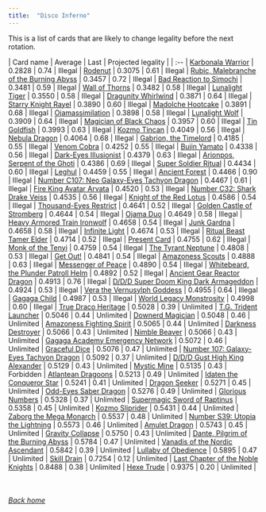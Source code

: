 ```yaml
---
title:  "Disco Inferno"
---
```


This is a list of cards that are likely to change legality before the next rotation.

| Card name | Average | Last | Projected legality |
| :-- |
[Karbonala Warrior](https://db.ygoprodeck.com/card/?search=Karbonala%20Warrior) | 0.2828 | 0.74 | Illegal |
[Rodenut](https://db.ygoprodeck.com/card/?search=Rodenut) | 0.3075 | 0.61 | Illegal |
[Rubic, Malebranche of the Burning Abyss](https://db.ygoprodeck.com/card/?search=Rubic,%20Malebranche%20of%20the%20Burning%20Abyss) | 0.3457 | 0.72 | Illegal |
[Bad Reaction to Simochi](https://db.ygoprodeck.com/card/?search=Bad%20Reaction%20to%20Simochi) | 0.3481 | 0.59 | Illegal |
[Wall of Thorns](https://db.ygoprodeck.com/card/?search=Wall%20of%20Thorns) | 0.3482 | 0.58 | Illegal |
[Lunalight Tiger](https://db.ygoprodeck.com/card/?search=Lunalight%20Tiger) | 0.3550 | 0.58 | Illegal |
[Dragunity Whirlwind](https://db.ygoprodeck.com/card/?search=Dragunity%20Whirlwind) | 0.3871 | 0.64 | Illegal |
[Starry Knight Rayel](https://db.ygoprodeck.com/card/?search=Starry%20Knight%20Rayel) | 0.3890 | 0.60 | Illegal |
[Madolche Hootcake](https://db.ygoprodeck.com/card/?search=Madolche%20Hootcake) | 0.3891 | 0.68 | Illegal |
[Ojamassimilation](https://db.ygoprodeck.com/card/?search=Ojamassimilation) | 0.3898 | 0.58 | Illegal |
[Lunalight Wolf](https://db.ygoprodeck.com/card/?search=Lunalight%20Wolf) | 0.3909 | 0.64 | Illegal |
[Magician of Black Chaos](https://db.ygoprodeck.com/card/?search=Magician%20of%20Black%20Chaos) | 0.3957 | 0.60 | Illegal |
[Tin Goldfish](https://db.ygoprodeck.com/card/?search=Tin%20Goldfish) | 0.3993 | 0.63 | Illegal |
[Kozmo Tincan](https://db.ygoprodeck.com/card/?search=Kozmo%20Tincan) | 0.4049 | 0.56 | Illegal |
[Nebula Dragon](https://db.ygoprodeck.com/card/?search=Nebula%20Dragon) | 0.4064 | 0.68 | Illegal |
[Gabrion, the Timelord](https://db.ygoprodeck.com/card/?search=Gabrion,%20the%20Timelord) | 0.4185 | 0.55 | Illegal |
[Venom Cobra](https://db.ygoprodeck.com/card/?search=Venom%20Cobra) | 0.4252 | 0.55 | Illegal |
[Bujin Yamato](https://db.ygoprodeck.com/card/?search=Bujin%20Yamato) | 0.4338 | 0.56 | Illegal |
[Dark-Eyes Illusionist](https://db.ygoprodeck.com/card/?search=Dark-Eyes%20Illusionist) | 0.4379 | 0.63 | Illegal |
[Arionpos, Serpent of the Ghoti](https://db.ygoprodeck.com/card/?search=Arionpos,%20Serpent%20of%20the%20Ghoti) | 0.4386 | 0.69 | Illegal |
[Super Soldier Ritual](https://db.ygoprodeck.com/card/?search=Super%20Soldier%20Ritual) | 0.4434 | 0.60 | Illegal |
[Leghul](https://db.ygoprodeck.com/card/?search=Leghul) | 0.4459 | 0.55 | Illegal |
[Ancient Forest](https://db.ygoprodeck.com/card/?search=Ancient%20Forest) | 0.4466 | 0.90 | Illegal |
[Number C107: Neo Galaxy-Eyes Tachyon Dragon](https://db.ygoprodeck.com/card/?search=Number%20C107:%20Neo%20Galaxy-Eyes%20Tachyon%20Dragon) | 0.4467 | 0.61 | Illegal |
[Fire King Avatar Arvata](https://db.ygoprodeck.com/card/?search=Fire%20King%20Avatar%20Arvata) | 0.4520 | 0.53 | Illegal |
[Number C32: Shark Drake Veiss](https://db.ygoprodeck.com/card/?search=Number%20C32:%20Shark%20Drake%20Veiss) | 0.4535 | 0.56 | Illegal |
[Knight of the Red Lotus](https://db.ygoprodeck.com/card/?search=Knight%20of%20the%20Red%20Lotus) | 0.4586 | 0.54 | Illegal |
[Thousand-Eyes Restrict](https://db.ygoprodeck.com/card/?search=Thousand-Eyes%20Restrict) | 0.4641 | 0.52 | Illegal |
[Golden Castle of Stromberg](https://db.ygoprodeck.com/card/?search=Golden%20Castle%20of%20Stromberg) | 0.4644 | 0.54 | Illegal |
[Ojama Duo](https://db.ygoprodeck.com/card/?search=Ojama%20Duo) | 0.4649 | 0.58 | Illegal |
[Heavy Armored Train Ironwolf](https://db.ygoprodeck.com/card/?search=Heavy%20Armored%20Train%20Ironwolf) | 0.4658 | 0.54 | Illegal |
[Junk Gardna](https://db.ygoprodeck.com/card/?search=Junk%20Gardna) | 0.4658 | 0.58 | Illegal |
[Infinite Light](https://db.ygoprodeck.com/card/?search=Infinite%20Light) | 0.4674 | 0.53 | Illegal |
[Ritual Beast Tamer Elder](https://db.ygoprodeck.com/card/?search=Ritual%20Beast%20Tamer%20Elder) | 0.4714 | 0.52 | Illegal |
[Present Card](https://db.ygoprodeck.com/card/?search=Present%20Card) | 0.4755 | 0.62 | Illegal |
[Monk of the Tenyi](https://db.ygoprodeck.com/card/?search=Monk%20of%20the%20Tenyi) | 0.4759 | 0.54 | Illegal |
[The Tyrant Neptune](https://db.ygoprodeck.com/card/?search=The%20Tyrant%20Neptune) | 0.4808 | 0.53 | Illegal |
[Get Out!](https://db.ygoprodeck.com/card/?search=Get%20Out!) | 0.4841 | 0.54 | Illegal |
[Amazoness Scouts](https://db.ygoprodeck.com/card/?search=Amazoness%20Scouts) | 0.4888 | 0.63 | Illegal |
[Messenger of Peace](https://db.ygoprodeck.com/card/?search=Messenger%20of%20Peace) | 0.4890 | 0.54 | Illegal |
[Whitebeard, the Plunder Patroll Helm](https://db.ygoprodeck.com/card/?search=Whitebeard,%20the%20Plunder%20Patroll%20Helm) | 0.4892 | 0.52 | Illegal |
[Ancient Gear Reactor Dragon](https://db.ygoprodeck.com/card/?search=Ancient%20Gear%20Reactor%20Dragon) | 0.4913 | 0.76 | Illegal |
[D/D/D Super Doom King Dark Armageddon](https://db.ygoprodeck.com/card/?search=D/D/D%20Super%20Doom%20King%20Dark%20Armageddon) | 0.4924 | 0.53 | Illegal |
[Vera the Vernusylph Goddess](https://db.ygoprodeck.com/card/?search=Vera%20the%20Vernusylph%20Goddess) | 0.4955 | 0.64 | Illegal |
[Gagaga Child](https://db.ygoprodeck.com/card/?search=Gagaga%20Child) | 0.4987 | 0.53 | Illegal |
[World Legacy Monstrosity](https://db.ygoprodeck.com/card/?search=World%20Legacy%20Monstrosity) | 0.4998 | 0.60 | Illegal |
[True Draco Heritage](https://db.ygoprodeck.com/card/?search=True%20Draco%20Heritage) | 0.5028 | 0.39 | Unlimited |
[T.G. Trident Launcher](https://db.ygoprodeck.com/card/?search=T.G.%20Trident%20Launcher) | 0.5046 | 0.44 | Unlimited |
[Downerd Magician](https://db.ygoprodeck.com/card/?search=Downerd%20Magician) | 0.5048 | 0.46 | Unlimited |
[Amazoness Fighting Spirit](https://db.ygoprodeck.com/card/?search=Amazoness%20Fighting%20Spirit) | 0.5065 | 0.44 | Unlimited |
[Darkness Destroyer](https://db.ygoprodeck.com/card/?search=Darkness%20Destroyer) | 0.5066 | 0.43 | Unlimited |
[Nimble Beaver](https://db.ygoprodeck.com/card/?search=Nimble%20Beaver) | 0.5066 | 0.43 | Unlimited |
[Gagaga Academy Emergency Network](https://db.ygoprodeck.com/card/?search=Gagaga%20Academy%20Emergency%20Network) | 0.5072 | 0.46 | Unlimited |
[Graceful Dice](https://db.ygoprodeck.com/card/?search=Graceful%20Dice) | 0.5076 | 0.47 | Unlimited |
[Number 107: Galaxy-Eyes Tachyon Dragon](https://db.ygoprodeck.com/card/?search=Number%20107:%20Galaxy-Eyes%20Tachyon%20Dragon) | 0.5092 | 0.37 | Unlimited |
[D/D/D Gust High King Alexander](https://db.ygoprodeck.com/card/?search=D/D/D%20Gust%20High%20King%20Alexander) | 0.5129 | 0.43 | Unlimited |
[Mystic Mine](https://db.ygoprodeck.com/card/?search=Mystic%20Mine) | 0.5135 | 0.43 | Forbidden |
[Atlantean Dragoons](https://db.ygoprodeck.com/card/?search=Atlantean%20Dragoons) | 0.5213 | 0.49 | Unlimited |
[Idaten the Conqueror Star](https://db.ygoprodeck.com/card/?search=Idaten%20the%20Conqueror%20Star) | 0.5241 | 0.41 | Unlimited |
[Dragon Seeker](https://db.ygoprodeck.com/card/?search=Dragon%20Seeker) | 0.5271 | 0.45 | Unlimited |
[Odd-Eyes Saber Dragon](https://db.ygoprodeck.com/card/?search=Odd-Eyes%20Saber%20Dragon) | 0.5276 | 0.49 | Unlimited |
[Glorious Numbers](https://db.ygoprodeck.com/card/?search=Glorious%20Numbers) | 0.5328 | 0.37 | Unlimited |
[Supermagic Sword of Raptinus](https://db.ygoprodeck.com/card/?search=Supermagic%20Sword%20of%20Raptinus) | 0.5358 | 0.45 | Unlimited |
[Kozmo Sliprider](https://db.ygoprodeck.com/card/?search=Kozmo%20Sliprider) | 0.5431 | 0.44 | Unlimited |
[Zaborg the Mega Monarch](https://db.ygoprodeck.com/card/?search=Zaborg%20the%20Mega%20Monarch) | 0.5537 | 0.48 | Unlimited |
[Number S39: Utopia the Lightning](https://db.ygoprodeck.com/card/?search=Number%20S39:%20Utopia%20the%20Lightning) | 0.5573 | 0.46 | Unlimited |
[Amulet Dragon](https://db.ygoprodeck.com/card/?search=Amulet%20Dragon) | 0.5743 | 0.45 | Unlimited |
[Gravity Collapse](https://db.ygoprodeck.com/card/?search=Gravity%20Collapse) | 0.5750 | 0.43 | Unlimited |
[Dante, Pilgrim of the Burning Abyss](https://db.ygoprodeck.com/card/?search=Dante,%20Pilgrim%20of%20the%20Burning%20Abyss) | 0.5784 | 0.47 | Unlimited |
[Vanadis of the Nordic Ascendant](https://db.ygoprodeck.com/card/?search=Vanadis%20of%20the%20Nordic%20Ascendant) | 0.5842 | 0.39 | Unlimited |
[Lullaby of Obedience](https://db.ygoprodeck.com/card/?search=Lullaby%20of%20Obedience) | 0.5895 | 0.47 | Unlimited |
[Skill Drain](https://db.ygoprodeck.com/card/?search=Skill%20Drain) | 0.7254 | 0.12 | Unlimited |
[Last Chapter of the Noble Knights](https://db.ygoprodeck.com/card/?search=Last%20Chapter%20of%20the%20Noble%20Knights) | 0.8488 | 0.38 | Unlimited |
[Hexe Trude](https://db.ygoprodeck.com/card/?search=Hexe%20Trude) | 0.9375 | 0.20 | Unlimited |

<br>

###### [Back home](index)